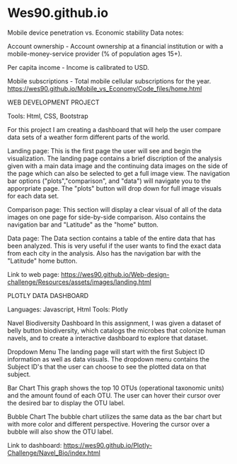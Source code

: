 # Wes90.github.io
Mobile device penetration vs. Economic stability
Data notes:

Account ownership - Account ownership at a financial institution or with a mobile-money-service provider (% of population ages 15+).

Per capita income - Income is calibrated to USD.

Mobile subscriptions - Total mobile cellular subscriptions for the year.
https://wes90.github.io/Mobile_vs_Economy/Code_files/home.html




WEB DEVELOPMENT PROJECT

Tools: Html, CSS, Bootstrap

For this project I am creating a dashboard that will help the user compare data sets of a weather form different parts of the world.

Landing page: This is the first page the user will see and begin the visualization. The landing page contains a brief discription of the analysis given with a main data image and the continuing data images on the side of the page which can also be selected to get a full image view. The navigation bar options ("plots","comparison", and "data") will navigate you to the apporpriate page. The "plots" button will drop down for full image visuals for each data set.

Comparison page: This section will display a clear visual of all of the data images on one page for side-by-side comparison. Also contains the navigation bar and "Latitude" as the "home" button.

Data page: The Data section contains a table of the entire data that has been analyzed. This is very useful if the user wants to find the exact data from each city in the analysis. Also has the navigation bar with the "Latitude" home button.

Link to web page: https://wes90.github.io/Web-design-challenge/Resources/assets/images/landing.html





PLOTLY DATA DASHBOARD

Languages: Javascript, Html Tools: Plotly

Navel Biodiversity Dashboard In this assignment, I was given a dataset of belly button biodiversity, which catalogs the microbes that colonize human navels, and to create a interactive dashboard to explore that dataset.

Dropdown Menu The landing page will start with the first Subject ID information as well as data visuals. The dropdown menu contains the Subject ID's that the user can choose to see the plotted data on that subject.

Bar Chart This graph shows the top 10 OTUs (operational taxonomic units) and the amount found of each OTU. The user can hover their cursor over the desired bar to display the OTU label.

Bubble Chart The bubble chart utilizes the same data as the bar chart but with more color and different perspective. Hovering the cursor over a bubble will also show the OTU label.

Link to dashboard: https://wes90.github.io/Plotly-Challenge/Navel_Bio/index.html



